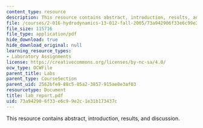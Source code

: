 ```yaml
---
content_type: resource
description: This resource contains abstract, introduction, results, and discussion.
file: /courses/2-016-hydrodynamics-13-012-fall-2005/73a942906f33e6c99e2c1e31b173437c_lab_report.pdf
file_size: 115716
file_type: application/pdf
hide_download: true
hide_download_original: null
learning_resource_types:
- Laboratory Assignments
license: https://creativecommons.org/licenses/by-nc-sa/4.0/
ocw_type: OCWFile
parent_title: Labs
parent_type: CourseSection
parent_uid: 2562bfe9-88c5-05a2-3857-915ae8e3af03
resourcetype: Document
title: lab_report.pdf
uid: 73a94290-6f33-e6c9-9e2c-1e31b173437c
---
```

This resource contains abstract, introduction, results, and discussion.